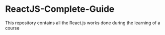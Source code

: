 # ReactJS-Complete-Guide
This repository contains all the React.js works done during the learning of a course
